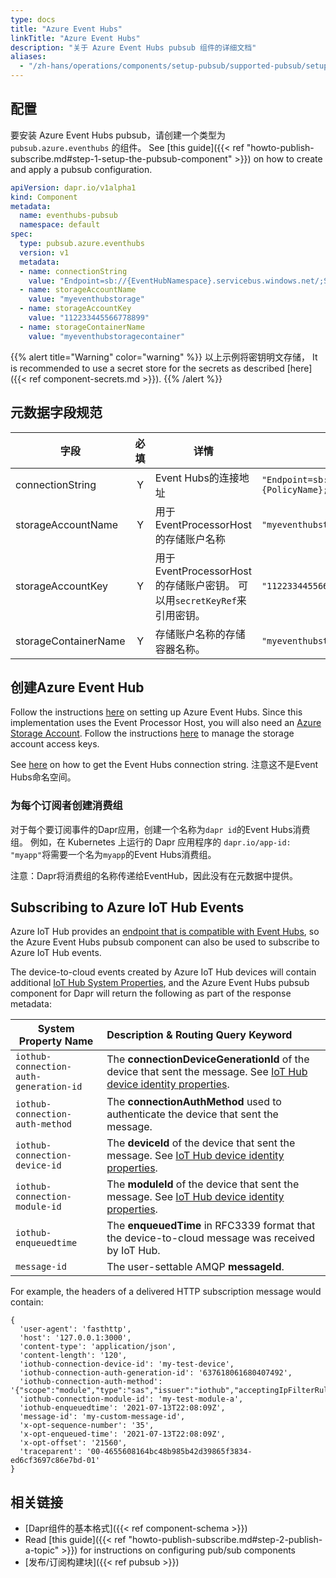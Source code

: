 ```yaml
---
type: docs
title: "Azure Event Hubs"
linkTitle: "Azure Event Hubs"
description: "关于 Azure Event Hubs pubsub 组件的详细文档"
aliases:
  - "/zh-hans/operations/components/setup-pubsub/supported-pubsub/setup-azure-eventhubs/"
---
```


## 配置
要安装 Azure Event Hubs pubsub，请创建一个类型为 `pubsub.azure.eventhubs` 的组件。 See [this guide]({{< ref "howto-publish-subscribe.md#step-1-setup-the-pubsub-component" >}}) on how to create and apply a pubsub configuration.

```yaml
apiVersion: dapr.io/v1alpha1
kind: Component
metadata:
  name: eventhubs-pubsub
  namespace: default
spec:
  type: pubsub.azure.eventhubs
  version: v1
  metadata:
  - name: connectionString
    value: "Endpoint=sb://{EventHubNamespace}.servicebus.windows.net/;SharedAccessKeyName={PolicyName};SharedAccessKey={Key};EntityPath={EventHub}"
  - name: storageAccountName
    value: "myeventhubstorage"
  - name: storageAccountKey
    value: "112233445566778899"
  - name: storageContainerName
    value: "myeventhubstoragecontainer"
```

{{% alert title="Warning" color="warning" %}}
以上示例将密钥明文存储， It is recommended to use a secret store for the secrets as described [here]({{< ref component-secrets.md >}}).
{{% /alert %}}

## 元数据字段规范

| 字段                   | 必填 | 详情                                                   | 示例                                                                                                                                         |
| -------------------- |:--:| ---------------------------------------------------- | ------------------------------------------------------------------------------------------------------------------------------------------ |
| connectionString     | Y  | Event Hubs的连接地址                                      | `"Endpoint=sb://{EventHubNamespace}.servicebus.windows.net/;SharedAccessKeyName={PolicyName};SharedAccessKey={Key};EntityPath={EventHub}"` |
| storageAccountName   | Y  | 用于EventProcessorHost的存储账户名称                          | `"myeventhubstorage"`                                                                                                                      |
| storageAccountKey    | Y  | 用于EventProcessorHost的存储账户密钥。 可以用`secretKeyRef`来引用密钥。 | `"112233445566778899"`                                                                                                                     |
| storageContainerName | Y  | 存储账户名称的存储容器名称。                                       | `"myeventhubstoragecontainer"`                                                                                                             |


## 创建Azure Event Hub

Follow the instructions [here](https://docs.microsoft.com/azure/event-hubs/event-hubs-create) on setting up Azure Event Hubs. Since this implementation uses the Event Processor Host, you will also need an [Azure Storage Account](https://docs.microsoft.com/azure/storage/common/storage-account-create?tabs=azure-portal). Follow the instructions [here](https://docs.microsoft.com/azure/storage/common/storage-account-keys-manage) to manage the storage account access keys.

See [here](https://docs.microsoft.com/azure/event-hubs/authorize-access-shared-access-signature) on how to get the Event Hubs connection string. 注意这不是Event Hubs命名空间。

### 为每个订阅者创建消费组

对于每个要订阅事件的Dapr应用，创建一个名称为`dapr id`的Event Hubs消费组。 例如，在 Kubernetes 上运行的 Dapr 应用程序的 `dapr.io/app-id: "myapp"`将需要一个名为`myapp`的Event Hubs消费组。

注意：Dapr将消费组的名称传递给EventHub，因此没有在元数据中提供。

## Subscribing to Azure IoT Hub Events

Azure IoT Hub provides an [endpoint that is compatible with Event Hubs](https://docs.microsoft.com/azure/iot-hub/iot-hub-devguide-messages-read-builtin#read-from-the-built-in-endpoint), so the Azure Event Hubs pubsub component can also be used to subscribe to Azure IoT Hub events.

The device-to-cloud events created by Azure IoT Hub devices will contain additional [IoT Hub System Properties](https://docs.microsoft.com/azure/iot-hub/iot-hub-devguide-messages-construct#system-properties-of-d2c-iot-hub-messages), and the Azure Event Hubs pubsub component for Dapr will return the following as part of the response metadata:

| System Property Name                   | Description & Routing Query Keyword                                                                                                                                                                                         |
| -------------------------------------- |:--------------------------------------------------------------------------------------------------------------------------------------------------------------------------------------------------------------------------- |
| `iothub-connection-auth-generation-id` | The **connectionDeviceGenerationId** of the device that sent the message. See [IoT Hub device identity properties](https://docs.microsoft.com/azure/iot-hub/iot-hub-devguide-identity-registry#device-identity-properties). |
| `iothub-connection-auth-method`        | The **connectionAuthMethod** used to authenticate the device that sent the message.                                                                                                                                         |
| `iothub-connection-device-id`          | The **deviceId** of the device that sent the message. See [IoT Hub device identity properties](https://docs.microsoft.com/azure/iot-hub/iot-hub-devguide-identity-registry#device-identity-properties).                     |
| `iothub-connection-module-id`          | The **moduleId** of the device that sent the message. See [IoT Hub device identity properties](https://docs.microsoft.com/azure/iot-hub/iot-hub-devguide-identity-registry#device-identity-properties).                     |
| `iothub-enqueuedtime`                  | The **enqueuedTime** in RFC3339 format that the device-to-cloud message was received by IoT Hub.                                                                                                                            |
| `message-id`                           | The user-settable AMQP **messageId**.                                                                                                                                                                                       |

For example, the headers of a delivered HTTP subscription message would contain:

```nodejs
{
  'user-agent': 'fasthttp',
  'host': '127.0.0.1:3000',
  'content-type': 'application/json',
  'content-length': '120',
  'iothub-connection-device-id': 'my-test-device',
  'iothub-connection-auth-generation-id': '637618061680407492',
  'iothub-connection-auth-method': '{"scope":"module","type":"sas","issuer":"iothub","acceptingIpFilterRule":null}',
  'iothub-connection-module-id': 'my-test-module-a',
  'iothub-enqueuedtime': '2021-07-13T22:08:09Z',
  'message-id': 'my-custom-message-id',
  'x-opt-sequence-number': '35',
  'x-opt-enqueued-time': '2021-07-13T22:08:09Z',
  'x-opt-offset': '21560',
  'traceparent': '00-4655608164bc48b985b42d39865f3834-ed6cf3697c86e7bd-01'
}
```

## 相关链接
- [Dapr组件的基本格式]({{< ref component-schema >}})
- Read [this guide]({{< ref "howto-publish-subscribe.md#step-2-publish-a-topic" >}}) for instructions on configuring pub/sub components
- [发布/订阅构建块]({{< ref pubsub >}})
